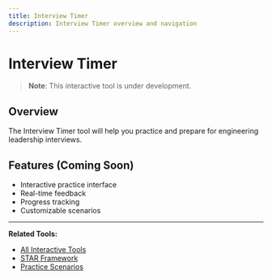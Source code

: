 ```yaml
---
title: Interview Timer
description: Interview Timer overview and navigation
---
```


# Interview Timer

> **Note**: This interactive tool is under development.

## Overview

The Interview Timer tool will help you practice and prepare for engineering leadership interviews.

## Features (Coming Soon)

- Interactive practice interface
- Real-time feedback
- Progress tracking
- Customizable scenarios

---

**Related Tools:**
- [All Interactive Tools](../../../engineering-leadership/level-4-interview-execution/tools/interactive/)
- [STAR Framework](../../../engineering-leadership/level-4-interview-execution/tools/star-framework/)
- [Practice Scenarios](../../../engineering-leadership/practice-scenarios/)
